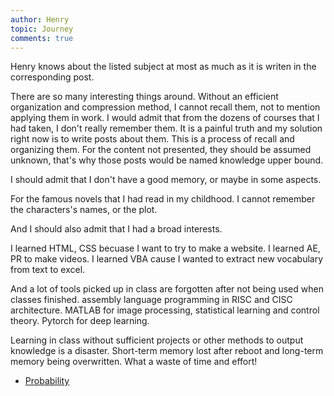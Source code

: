 ```yaml
---
author: Henry
topic: Journey
comments: true
---
```


Henry knows about the listed subject at most as much as it is writen in the corresponding post.

There are so many interesting things around. Without an efficient organization and compression method, I cannot recall them, not to mention applying them in work. I would admit that from the dozens of courses that I had taken, I don't really remember them. It is a painful truth and my solution right now is to write posts about them. This is a process of recall and organizing them. For the content not presented, they should be assumed unknown, that's why those posts would be named knowledge upper bound.

I should admit that I don't have a good memory, or maybe in some aspects.

For the famous novels that I had read in my childhood. I cannot remember the characters's names, or the plot.

And I should also admit that I had a broad interests.

I learned HTML, CSS becuase I want to try to make a website. I learned AE, PR to make videos. I learned VBA cause I wanted to extract new vocabulary from text to excel.

And a lot of tools picked up in class are forgotten after not being used when classes finished. assembly language programming in RISC and CISC architecture. MATLAB for image processing, statistical learning and control theory. Pytorch for deep learning.

Learning in class without sufficient projects or other methods to output knowledge is a disaster. Short-term memory lost after reboot and long-term memory being overwritten. What a waste of time and effort!

- [Probability]()


